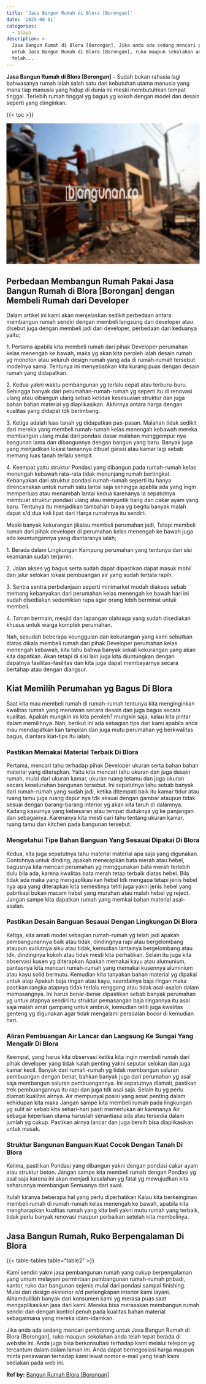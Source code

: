```yaml
---
title: 'Jasa Bangun Rumah di Blora [Borongan]'
date: '2025-08-01'
categories:
  - biaya
description: >-
  Jasa Bangun Rumah di Blora [Borongan]. Jika anda ada sedang mencari pemborong
  untuk Jasa Bangun Rumah di Blora [Borongan], ruko maupun sekolahan anda
  telah...
---
```


**Jasa Bangun Rumah di Blora \[Borongan\]** – Sudah bukan rahasia lagi bahwasanya rumah ialah salah satu dari kebutuhan utama manusia yang mana tiap manusia yang hidup di dunia ini meski membutuhkan tempat tinggal. Terlebih rumah tinggal yg bagus yg kokoh dengan model dan desain seperti yang diinginkan.

{{< toc >}}

![Jasa Bangun Rumah di Blora [Borongan]](/images/borong-bangunan-43.png)

## Perbedaan Membangun Rumah Pakai Jasa Bangun Rumah di Blora \[Borongan\] dengan Membeli Rumah dari Developer

Dalam artikel ini kami akan menjelaskan sedikit perbedaan antara membangun rumah sendiri dengan membeli langsung dari developer atau disebut juga dengan membeli jadi dari developer, perbedaan dari keduanya yaitu;

1\. Pertama apabila kita membeli rumah dari pihak Developer perumahan kelas menengah ke bawah, maka yg akan kita peroleh ialah desain rumah yg monoton atau seluruh design rumah yang ada di rumah-rumah tersebut modelnya sama. Tentunya ini menyebabkan kita kurang puas dengan desain rumah yang didapatkan.

2\. Kedua yakni waktu pembangunan yg terlalu cepat atau terburu-buru. Sehingga banyak dari perumahan-rumah-rumah yg seperti itu di renovasi ulang atau dibangun ulang sebab ketidak kesesuaian struktur dan juga bahan bahan material yg diaplikasikan. Akhirnya antara harga dengan kualitas yang didapat tdk berimbang.

3\. Ketiga adalah luas tanah yg didapatkan pas-pasan. Malahan tidak sedikit dari mereka yang membeli rumah-rumah kelas menengah kebawah mereka membangun ulang mulai dari pondasi dasar malahan menggempur nya bangunan lama dan dibangunnya dengan bangun yang baru. Banyak juga yang menjadikan lokasi tamannya dibuat garasi atau kamar lagi sebab memang luas tanah terlalu sempit.

4\. Keempat yaitu struktur Pondasi yang dibangun pada rumah-rumah kelas menengah kebawah rata-rata tidak menunjang rumah bertingkat. Kebanyakan dari struktur pondasi rumah-rumah seperti itu hanya direncanakan untuk rumah satu lantai saja sehingga apabila ada yang ingin memperluas atau menambah lantai kedua karenanya ia sepatutnya membuat struktur pondasi ulang atau menyuntik tiang dan cakar ayam yang baru. Tentunya itu menjadikan tambahan biaya yg begitu banyak malah dapat s/d dua kali lipat dari Harga rumahnya itu sendiri.

Meski banyak kekurangan jikalau membeli perumahan jadi, Tetapi membeli rumah dari pihak developer di perumahan kelas menengah ke bawah juga ada keuntungannya yang diantaranya ialah;

1\. Berada dalam Lingkungan Kampung perumahan yang tentunya dari sisi keamanan sudah terjamin.

2\. Jalan akses yg bagus serta sudah dapat dipastikan dapat masuk mobil dan jalur selokan lokasi pembuangan air yang sudah tertata rapih.

3\. Sentra sentra perbelanjaan seperti minimarket mudah diakses sebab memang kebanyakan dari perumahan kelas menengah ke bawah hari ini sudah disediakan sedemikian rupa agar orang lebih berminat untuk membeli.

4\. Taman bermain, mesjid dan lapangan olahraga yang sudah disediakan khusus untuk warga komplek perumahan.

Nah, sesudah beberapa keunggulan dan kekurangan yang kami sebutkan diatas dikala membeli rumah dari pihak Developer perumahan kelas menengah kebawah, kita tahu bahwa banyak sekali kekurangan yang akan kita dapatkan. Akan tetapi di sisi lain juga kita diuntungkan dengan dapatnya fasilitas-fasilitas dan kita juga dapat membayarnya secara bertahap atau dengan diangsur.

## Kiat Memilih Perumahan yg Bagus Di Blora

Saat kita mau membeli rumah di rumah-rumah tentunya kita menginginkan kwalitas rumah yang menawan secara desain dan juga bagus secara kualitas. Apakah mungkin ini kita peroleh? mungkin saja, kalau kita pintar dalam memilihnya. Nah, berikut ini ada sebagian tips dari kami apabila anda mau mendapatkan kan tampilan dan juga mutu perumahan yg berkwalitas bagus, diantara kiat-tips Itu ialah;

### Pastikan Memakai Material Terbaik Di Blora

Pertama, mencari tahu terhadap pihak Developer ukuran serta bahan bahan material yang diterapkan. Yaitu kita mencari tahu ukuran dan juga desain rumah, mulai dari ukuran kamar, ukuran ruang tetamu dan juga ukuran secara keseluruhan bangunan tersebut. Ini sepatutnya tahu sebab banyak dari rumah-rumah yang sudah jadi, ketika ditempati baik itu kamar tidur atau ruang tamu juga ruang dapur nya tdk sesuai dengan gambar ataupun tidak sesuai dengan barang-barang interior yg akan kita taruh di dalamnya. Kadang kasurnya yang kebesaran atau tempat duduknya yg ke panjangan dan sebagainya. Karenanya kita mesti cari tahu tentang ukuran kamar, ruang tamu dan kitchen pada bangunan tersebut.

### Mengetahui Tipe Bahan Banguan Yang Sesauai Dipakai Di Blora

Kedua, kita juga sepatutnya tahu material material apa saja yang digunakan. Contohnya untuk dinding, apakah menerapkan bata merah atau hebel, bagusnya kita mencari perumahan yg menggunakan bata merah terlebih dulu bila ada, karena kwalitas bata merah tetap terbaik diatas hebel. Bila tidak ada maka yang mengaplikasikan hebel tdk mengapa tetapi jenis hebel nya apa yang diterapkan kita semestinya teliti juga yakni jenis hebel yang pabrikasi bukan macam hebel yang murahan atau malah hebel yg reject. Jangan sampe kita dapatkan rumah yang memkai bahan material asal-asalan.

### Pastikan Desain Banguan Sesauai Dengan Lingkungan Di Blora

Ketiga, kita amati model sebagian rumah-rumah yg telah jadi apakah pembangunannya baik atau tidak, dindingnya rapi atau bergelombang ataupun sudutnya siku atau tidak, kemudian lantainya bergelombang atau tdk, dindingnya kokoh atau tidak mesti kita perhatikan. Selain itu juga kita observasi kusen yg diterapkan Apakah memakai kayu atau alumunium, pantasnya kita mencari rumah-rumah yang memakai kusennya aluminium atau kayu solid bermutu. Kemudian kita tanyakan bahan material yg dipakai untuk atap Apakah baja ringan atau kayu, seandainya baja ringan maka pastikan rangka atapnya tidak terlalu renggang atau tidak asal-asalan dalam memasangnya. Ini harus benar-benar dipastikan sebab banyak perumahan yg untuk atapnya sendiri itu struktur pemasangan baja ringannya itu asal saja malah amat gampang untuk ambruk, kemudian teliti juga kwalitas genteng yg digunakan agar tidak mengalami persoalan bocor di kemudian hari.

### Aliran Pembuangan Air Lancar dan Langsung Ke Sungai Yang Mengalir Di Blora

Keempat, yang harus kita observasi ketika kita ingin membeli rumah dari pihak developer yang tidak kalah penting yakni seputar selokan dan juga kamar kecil. Banyak dari rumah-rumah yg tidak membangun saluran pembuangan dengan benar, bahkan banyak juga dari perumahan yg asal saja membangun saluran pembuangannya. Ini sepatutnya diamati, pastikan trek pembuangannya itu rapi dan juga tdk asal saja. Selain itu yg perlu diamati kualitas airnya. Air mempunyai posisi yang amat penting dalam kehidupan kita maka Jangan sampe kita membeli rumah pada lingkungan yg sulit air sebab kita sehari-hari pasti memerlukan air karenanya Air sebagai keperluan utama haruslah senantiasa ada atau tersedia dalam jumlah yg cukup. Pastikan airnya lancar dan juga bersih bisa diaplikasikan untuk masak.

### Struktur Bangunan Banguan Kuat Cocok Dengan Tanah Di Blora

Kelima, pasti kan Pondasi yang dibangun yakni dengan pondasi cakar ayam atau struktur beton. Jangan sampe kita membeli rumah dengan Pondasi yg asal saja karena ini akan menjadi kesalahan yg fatal yg mewujudkan kita seharusnya membangun Semuanya dari awal.

Itulah kiranya beberapa hal yang perlu diperhatikan Kalau kita berkeinginan membeli rumah di rumah-rumah kelas menengah ke bawah, apabila kita mengharapkan kualitas rumah yang kita beli yakni mutu rumah yang terbaik, tidak perlu banyak renovasi maupun perbaikan setelah kita membelinya.

## Jasa Bangun Rumah, Ruko Berpengalaman Di Blora

{{< table-tables table="table2" >}}

Kami sendiri yakni jasa pembangunan rumah yang cukup berpengalaman yang umum melayani permintaan pembangunan rumah-rumah pribadi, kantor, ruko dan bangunan sejenis mulai dari pondasi sampai finishing. Mulai dari design eksterior s/d perlengkapan interior kami layani. Alhamdulillah banyak dari konsumen kami yg merasa puas saat mengaplikasikan jasa dari kami. Mereka bisa merasakan membangun rumah sendiri dan dengan kontrol penuh pada kualitas bahan material sebagaimana yang mereka idam-idamkan.

Jika anda ada sedang mencari pemborong untuk Jasa Bangun Rumah di Blora \[Borongan\], ruko maupun sekolahan anda telah tepat berada di website ini. Anda juga bisa berkonsultasi terhadap kami melalui telepon yg tercantum dalam dalam laman ini. Anda dapat bernegosiasi harga maupun minta penawaran terhadap kami lewat nomor e-mail yang telah kami sediakan pada web ini.

**Ref by:** [Bangun Rumah Blora [Borongan]](https://id.wikipedia.org/wiki/Bangun)
